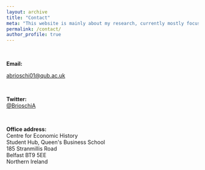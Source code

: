 ```yaml
---
layout: archive
title: "Contact"
meta: "This website is mainly about my research, currently mostly focused on the history of early modern Italian labour markets."
permalink: /contact/
author_profile: true
---
```


<br>

**Email:**

[abrioschi01@qub.ac.uk](abrioschi01@qub.ac.uk)

<br>

**Twitter:**
<br>
[@BrioschiA](https://twitter.com/BrioschiA)

<br>

**Office address:**
<br>
Centre for Economic History
<br>
Student Hub, ​Queen's Business School
<br>
185 Stranmillis Road
<br>
Belfast BT9 5EE
<br>
Northern Ireland
